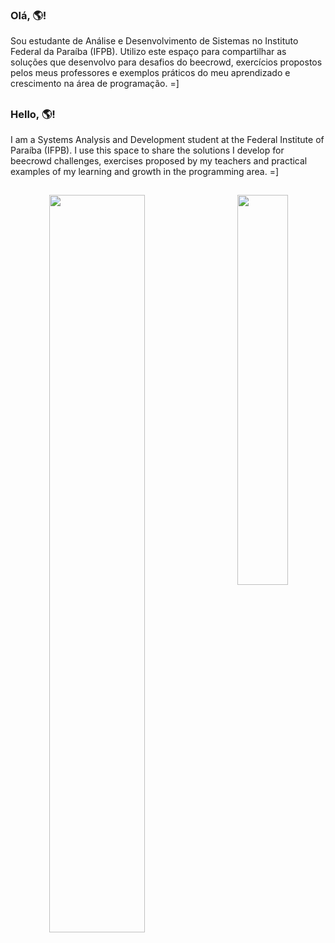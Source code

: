 ### Olá, 🌎!

Sou estudante de Análise e Desenvolvimento de Sistemas no Instituto Federal da Paraíba (IFPB). Utilizo este espaço para compartilhar as soluções que desenvolvo para desafios do beecrowd, exercícios propostos pelos meus professores e exemplos práticos do meu aprendizado e crescimento na área de programação. =]

##

### Hello, 🌎!

I am a Systems Analysis and Development student at the Federal Institute of Paraíba (IFPB). I use this space to share the solutions I develop for beecrowd challenges, exercises proposed by my teachers and practical examples of my learning and growth in the programming area. =]

##

<div align="center" style="margin-bottom:100px">
<img width=55% align="left" src="https://github-readme-streak-stats.herokuapp.com?user=JhenniferK&theme=radical&mode=weekly" />
<img width=40% align="right" src="https://github-readme-stats-git-main-rafaelalexandrino.vercel.app/api/top-langs/?username=JhenniferK&show_icons=true&theme=radical&layout=compact"/>
</div>
<!--
**JhenniferK/JhenniferK** is a ✨ _special_ ✨ repository because its `README.md` (this file) appears on your GitHub profile.
